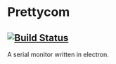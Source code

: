 # Prettycom
[![Build Status](https://travis-ci.com/hyldmo/prettycom.svg?branch=master)](https://travis-ci.com/hyldmo/prettycom)
----
A serial monitor written in electron.
